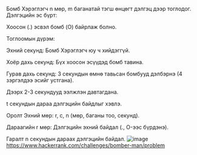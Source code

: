 Бомб Хэрэглэгч n мөр, m баганатай тэгш өнцөгт дэлгэц дээр тоглодог. Дэлгэцийн эс бүрт:

Хоосон (.) эсвэл бомб (O) байрлаж болно.

Тоглоомын дүрэм:

Эхний секунд: Бомб Хэрэглэгч юу ч хийдэггүй.

Хоёр дахь секунд: Бүх хоосон эсүүдэд бомб тавина.

Гурав дахь секунд: 3 секундын өмнө тавьсан бомбууд дэлбэрнэ (4 зэргэлдээ эсийг устгана).

Дээрх 2-3 секундууд ээлжлэн давтагдана.

t секундын дараа дэлгэцийн байдлыг хэвлэ.

Оролт Эхний мөр: r, c, n (мөр, баганы тоо, секунд).

Дараагийн r мөр: Дэлгэцийн эхний байдал (., O-ээс бүрдэнэ).

Гаралт n секундын дараах дэлгэцийн байдал.
![image](https://github.com/user-attachments/assets/bcd0d7c8-17b8-4183-8bd8-8aee6ece0ff6)
https://www.hackerrank.com/challenges/bomber-man/problem

